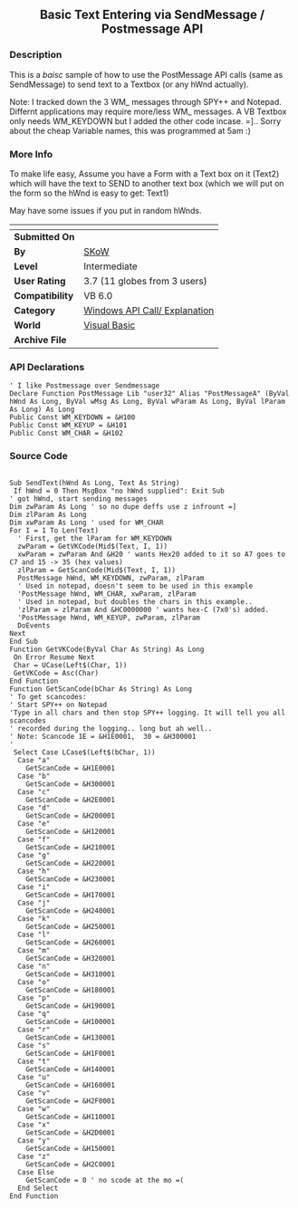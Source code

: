 ﻿<div align="center">

## Basic Text Entering via SendMessage / Postmessage API


</div>

### Description

This is a *baisc* sample of how to use the PostMessage API calls (same as SendMessage) to send text to a Textbox (or any hWnd actually).

Note: I tracked down the 3 WM_ messages through SPY++ and Notepad. Differnt applications may require more/less WM_ messages. A VB Textbox only needs WM_KEYDOWN but I added the other code incase. =].. Sorry about the cheap Variable names, this was programmed at 5am :)
 
### More Info
 
To make life easy, Assume you have a Form with a Text box on it (Text2) which will have the text to SEND to another text box (which we will put on the form so the hWnd is easy to get: Text1)

May have some issues if you put in random hWnds.


<span>             |<span>
---                |---
**Submitted On**   |
**By**             |[SKoW](https://github.com/Planet-Source-Code/PSCIndex/blob/master/ByAuthor/skow.md)
**Level**          |Intermediate
**User Rating**    |3.7 (11 globes from 3 users)
**Compatibility**  |VB 6\.0
**Category**       |[Windows API Call/ Explanation](https://github.com/Planet-Source-Code/PSCIndex/blob/master/ByCategory/windows-api-call-explanation__1-39.md)
**World**          |[Visual Basic](https://github.com/Planet-Source-Code/PSCIndex/blob/master/ByWorld/visual-basic.md)
**Archive File**   |[](https://github.com/Planet-Source-Code/skow-basic-text-entering-via-sendmessage-postmessage-api__1-14217/archive/master.zip)

### API Declarations

```
' I like Postmessage over Sendmessage
Declare Function PostMessage Lib "user32" Alias "PostMessageA" (ByVal hWnd As Long, ByVal wMsg As Long, ByVal wParam As Long, ByVal lParam As Long) As Long
Public Const WM_KEYDOWN = &H100
Public Const WM_KEYUP = &H101
Public Const WM_CHAR = &H102
```


### Source Code

```

Sub SendText(hWnd As Long, Text As String)
 If hWnd = 0 Then MsgBox "no hWnd supplied": Exit Sub
' got hWnd, start sending messages
Dim zwParam As Long ' so no dupe deffs use z infrount =]
Dim zlParam As Long
Dim xwParam As Long ' used for WM_CHAR
For I = 1 To Len(Text)
  ' First, get the lParam for WM_KEYDOWN
  zwParam = GetVKCode(Mid$(Text, I, 1))
  xwParam = zwParam And &H20 ' wants Hex20 added to it so A7 goes to C7 and 15 -> 35 (hex values)
  zlParam = GetScanCode(Mid$(Text, I, 1))
  PostMessage hWnd, WM_KEYDOWN, zwParam, zlParam
  ' Used in notepad, doesn't seem to be used in this example
  'PostMessage hWnd, WM_CHAR, xwParam, zlParam
  ' Used in notepad, but doubles the chars in this example..
  'zlParam = zlParam And &HC0000000 ' wants hex-C (7x0's) added.
  'PostMessage hWnd, WM_KEYUP, zwParam, zlParam
  DoEvents
Next
End Sub
Function GetVKCode(ByVal Char As String) As Long
 On Error Resume Next
 Char = UCase(Left$(Char, 1))
 GetVKCode = Asc(Char)
End Function
Function GetScanCode(bChar As String) As Long
' To get scancodes:
' Start SPY++ on Notepad
'Type in all chars and then stop SPY++ logging. It will tell you all scancodes
' recorded during the logging.. long but ah well..
' Note: Scancode 1E = &H1E0001,  30 = &H300001
'
 Select Case LCase$(Left$(bChar, 1))
  Case "a"
    GetScanCode = &H1E0001
  Case "b"
    GetScanCode = &H300001
  Case "c"
    GetScanCode = &H2E0001
  Case "d"
    GetScanCode = &H200001
  Case "e"
    GetScanCode = &H120001
  Case "f"
    GetScanCode = &H210001
  Case "g"
    GetScanCode = &H220001
  Case "h"
    GetScanCode = &H230001
  Case "i"
    GetScanCode = &H170001
  Case "j"
    GetScanCode = &H240001
  Case "k"
    GetScanCode = &H250001
  Case "l"
    GetScanCode = &H260001
  Case "m"
    GetScanCode = &H320001
  Case "n"
    GetScanCode = &H310001
  Case "o"
    GetScanCode = &H180001
  Case "p"
    GetScanCode = &H190001
  Case "q"
    GetScanCode = &H100001
  Case "r"
    GetScanCode = &H130001
  Case "s"
    GetScanCode = &H1F0001
  Case "t"
    GetScanCode = &H140001
  Case "u"
    GetScanCode = &H160001
  Case "v"
    GetScanCode = &H2F0001
  Case "w"
    GetScanCode = &H110001
  Case "x"
    GetScanCode = &H2D0001
  Case "y"
    GetScanCode = &H150001
  Case "z"
    GetScanCode = &H2C0001
  Case Else
    GetScanCode = 0 ' no scode at the mo =(
  End Select
End Function
```

